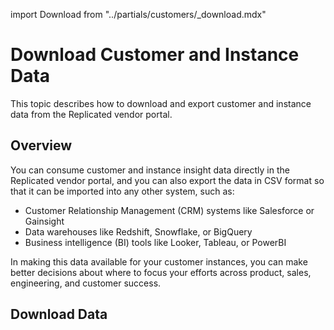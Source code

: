import Download from "../partials/customers/_download.mdx"

# Download Customer and Instance Data

This topic describes how to download and export customer and instance data from the Replicated vendor portal.

## Overview

You can consume customer and instance insight data directly in the Replicated vendor portal, and you can also export the data in CSV format so that it can be imported into any other system, such as:
* Customer Relationship Management (CRM) systems like Salesforce or Gainsight
* Data warehouses like Redshift, Snowflake, or BigQuery
* Business intelligence (BI) tools like Looker, Tableau, or PowerBI

In making this data available for your customer instances, you can make better decisions about where to focus your efforts across product, sales, engineering, and customer success.

## Download Data

<Download/>